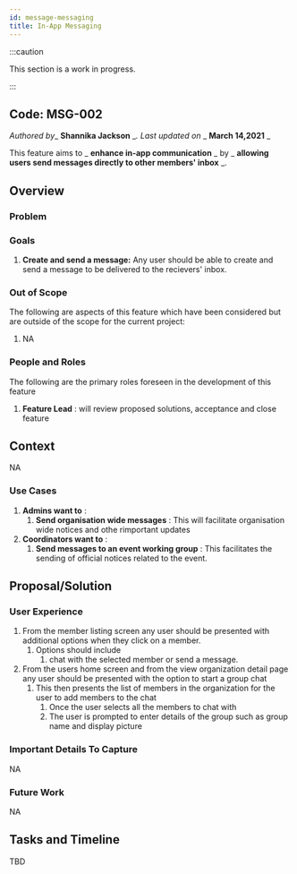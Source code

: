 ```yaml
---
id: message-messaging
title: In-App Messaging
---
```


:::caution

This section is a work in progress.

:::

## Code: MSG-002
_Authored by__ **Shannika Jackson** __. Last updated on_ _ **March 14,2021** _

This feature aims to _ **enhance in-app communication** _ by _ **allowing users send messages directly to other members' inbox** _.

## Overview

### Problem

### Goals

1. **Create and send a message:** Any user should be able to create and send a message to be delivered to the recievers' inbox.

### Out of Scope

The following are aspects of this feature which have been considered but are outside of the scope for the current project:

1. NA

### People and Roles

The following are the primary roles foreseen in the development of this feature

1. **Feature Lead** : will review proposed solutions, acceptance and close feature

## Context

NA

### Use Cases

1. **Admins want to** :
    1. **Send organisation wide messages** : This will facilitate organisation wide notices and othe rimportant updates
2. **Coordinators want to** :
    1. **Send messages to an event working group** : This facilitates the sending of official notices related to the event.

## Proposal/Solution

### User Experience

1. From the member listing screen any user should be presented with additional options when they click on a member. 
    1. Options should include 
       1. chat with the selected member or send a message.
2. From the users home screen and from the view organization detail page any user should be presented with the option to start a group chat
    1. This then presents the list of members in the organization for the user to add members to the chat
        1. Once the user selects all the members to chat with 
        2. The user is prompted to enter details of the group such as group name and display picture
   
### Important Details To Capture

NA

### Future Work
NA


## Tasks and Timeline

TBD